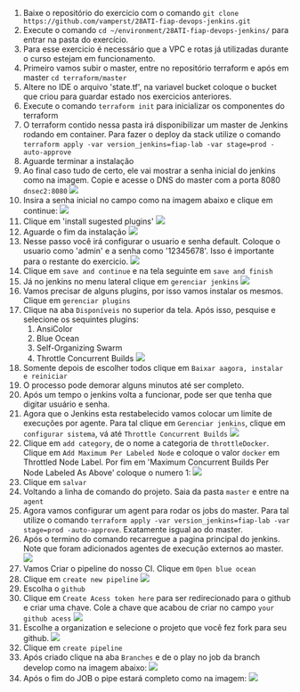 
1. Baixe o repositório do exercicio com o comando `git clone https://github.com/vamperst/28ATI-fiap-devops-jenkins.git`
2. Execute o comando `cd ~/environment/28ATI-fiap-devops-jenkins/` para entrar na pasta do exercício.
3. Para esse exercicio é necessário que a VPC e rotas já utilizadas durante o curso estejam em funcionamento.
4. Primeiro vamos subir o master, entre no repositório terraform e após em master `cd terraform/master`
5. Altere no IDE o arquivo 'state.tf', na variavel bucket coloque o bucket que criou para guardar estado nos exercicios anteriores.
6. Execute o comando `terraform init` para inicializar os componentes do terraform
7. O terraform contido nessa pasta irá disponibilizar um master de Jenkins rodando em container. Para fazer o deploy da stack utilize o comando `terraform apply -var version_jenkins=fiap-lab -var stage=prod -auto-approve`
8. Aguarde terminar a instalação
9. Ao final caso tudo de certo, ele vai mostrar a senha inicial do jenkins como na imagem. Copie e acesse o DNS do master com a porta 8080 `dnsec2:8080`
   ![](images/masterapply.png)
10. Insira a senha inicial no campo como na imagem abaixo e clique em continue:
   ![](images/initpwd.png)
11. Clique em 'install sugested plugins'
   ![](images/installsugestedplugins.png)
11. Aguarde o fim da instalação
   ![](images/instalationinitialplugins.png)
11. Nesse passo você irá configurar o usuario e senha default. Coloque o usuario como 'admin' e a senha como '12345678'. Isso é importante para o restante do exercicio.
    ![](images/adminpwd.png)
12. Clique em `save and continue` e na tela seguinte em `save and finish`
13. Já no jenkins no menu lateral clique em `gerenciar jenkins`
    ![](images/manageJenkins.png)
14. Vamos precisar de alguns plugins, por isso vamos instalar os mesmos. Clique em `gerenciar plugins`
15. Clique na aba `Disponíveis` no superior da tela. Após isso, pesquise e selecione os sequintes plugins:
    1.  AnsiColor
    2.  Blue Ocean
    3.  Self-Organizing Swarm 
    4.  Throttle Concurrent Builds
![](images/selectplugins.png)
14. Somente depois de escolher todos clique em `Baixar aagora, instalar e reiniciar`
15. O processo pode demorar alguns minutos até ser completo.
16. Após um tempo o jenkins volta a funcionar, pode ser que tenha que digitar usuário e senha.
17. Agora que o Jenkins esta restabelecido vamos colocar um limite de execuções por agente. Para tal clique em `Gerenciar jenkins`, clique em `configurar sistema`, vá até `Throttle Concurrent Builds`
    ![](images/ThrottleConcurrentBuilds.png)
18. Clique em `add category`, de o nome a categoria de `throttleDocker`. Clique em `Add Maximum Per Labeled Node` e coloque o valor `docker` em Throttled Node Label. Por fim em 'Maximum Concurrent Builds Per Node Labeled As Above' coloque o numero 1:
    ![](images/labeledThrottleCategory.png)
19. Clique em `salvar`
20. Voltando a linha de comando do projeto. Saia da pasta `master` e entre na `agent`
21. Agora vamos configurar um agent para rodar os jobs do master. Para tal utilize o comando `terraform apply -var version_jenkins=fiap-lab -var stage=prod -auto-approve`. Exatamente isgual ao do master.
22. Após o termino do comando recarregue a pagina principal do jenkins. Note que foram adicionados agentes de execução externos ao master.
    ![](images/executorBuilds.png)
23. Vamos Criar o pipeline do nosso CI. Clique em `Open blue ocean`
24. Clique em `create new pipeline`
    ![](images/createnewpipeline.png)
25. Escolha o `github`
26. Clique em `Create Acess token here` para ser redirecionado para o github e criar uma chave. Cole a chave que acabou de criar no campo `your github acess`
    ![](images/accesstokengenerate.png)
27. Escolhe a organization e selecione o projeto que você fez fork para seu github.
    ![](images/organizationandrepo.png)
28. Clique em `create pipeline`
29. Após criado clique na aba `Branches` e de o play no job da branch develop como na imagem abaixo:
    ![](images/developrun.png)
30. Após o fim do JOB o pipe estará completo como na imagem:
    ![](images/jobok.png)





